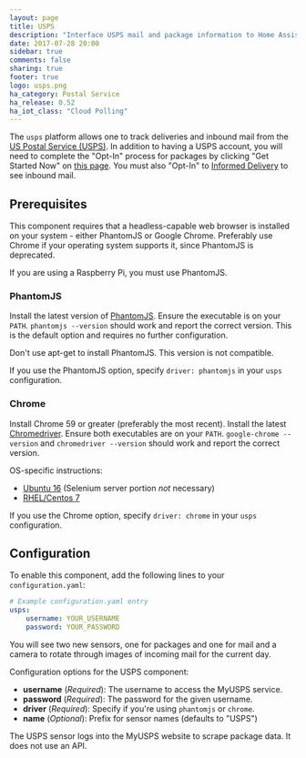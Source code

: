 ```yaml
---
layout: page
title: USPS
description: "Interface USPS mail and package information to Home Assistant."
date: 2017-07-28 20:00
sidebar: true
comments: false
sharing: true
footer: true
logo: usps.png
ha_category: Postal Service
ha_release: 0.52
ha_iot_class: "Cloud Polling"
---
```


The `usps` platform allows one to track deliveries and inbound mail from the [US Postal Service (USPS)](https://www.usps.com/).
In addition to having a USPS account, you will need to complete the "Opt-In" process for packages by clicking "Get Started Now" on [this page](https://my.usps.com/mobileWeb/pages/intro/start.action). You must also "Opt-In" to [Informed Delivery](https://informeddelivery.usps.com/box/pages/intro/start.action) to see inbound mail.

## Prerequisites

This component requires that a headless-capable web browser is installed on your system - either PhantomJS or Google Chrome. Preferably use Chrome if your operating system supports it, since PhantomJS is deprecated.

<p class='note warning'>
  If you are using a Raspberry Pi, you must use PhantomJS.
</p>

### PhantomJS

Install the latest version of [PhantomJS]( http://phantomjs.org/download.html). Ensure the executable is on your `PATH`. `phantomjs --version` should work and report the correct version. This is the default option and requires no further configuration.

<p class='note warning'>
  Don't use apt-get to install PhantomJS. This version is not compatible.
</p>

If you use the PhantomJS option, specify `driver: phantomjs` in your `usps` configuration.


### Chrome

Install Chrome 59 or greater (preferably the most recent). Install the latest [Chromedriver](https://sites.google.com/a/chromium.org/chromedriver/downloads). Ensure both executables are on your `PATH`. `google-chrome --version` and `chromedriver --version` should work and report the correct version.

OS-specific instructions:
- [Ubuntu 16](https://gist.github.com/ziadoz/3e8ab7e944d02fe872c3454d17af31a5) (Selenium server portion *not* necessary)
- [RHEL/Centos 7](https://stackoverflow.com/a/46686621) 

If you use the Chrome option, specify `driver: chrome` in your `usps` configuration.

## Configuration

To enable this component, add the following lines to your `configuration.yaml`:

```yaml
# Example configuration.yaml entry
usps:
    username: YOUR_USERNAME
    password: YOUR_PASSWORD
```

You will see two new sensors, one for packages and one for mail and a camera to rotate through images of incoming mail for the current day.

Configuration options for the USPS component:

- **username** (*Required*): The username to access the MyUSPS service.
- **password** (*Required*): The password for the given username.
- **driver** (*Required*): Specify if you're using `phantomjs` or `chrome`.
- **name** (*Optional*): Prefix for sensor names (defaults to "USPS")

<p class='note warning'>
The USPS sensor logs into the MyUSPS website to scrape package data. It does not use an API.
</p>
